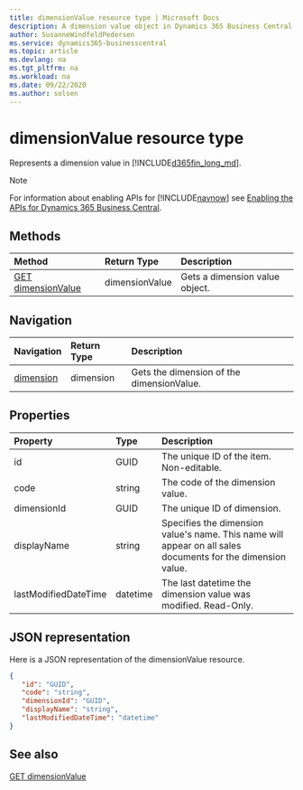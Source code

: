 ```yaml
---
title: dimensionValue resource type | Microsoft Docs
description: A dimension value object in Dynamics 365 Business Central.
author: SusanneWindfeldPedersen
ms.service: dynamics365-businesscentral
ms.topic: article
ms.devlang: na
ms.tgt_pltfrm: na
ms.workload: na
ms.date: 09/22/2020
ms.author: solsen
---
```


# dimensionValue resource type
Represents a dimension value in [!INCLUDE[d365fin_long_md](../../includes/d365fin_long_md.md)].

> [!NOTE]  
> For information about enabling APIs for [!INCLUDE[navnow](../../includes/navnow_md.md)] see [Enabling the APIs for Dynamics 365 Business Central](../enabling-apis-for-dynamics-nav.md).

## Methods
| Method | Return Type|Description |
|:--------------------|:-----------|:-------------------------|
|[GET dimensionValue](../api/dynamics_dimensionValue_Get.md)|dimensionValue|Gets a dimension value object.|




## Navigation

| Navigation |Return Type| Description |    
|:----------|:----------|:-----------------|
|[dimension](../resources/dynamics_dimension.md)|dimension |Gets the dimension of the dimensionValue.|


## Properties

| Property           | Type   |Description     |
|:-------------------|:-------|:---------------|
|id|GUID|The unique ID of the item. Non-editable.|
|code|string|The code of the dimension value.|
|dimensionId|GUID|The unique ID of dimension.|
|displayName|string|Specifies the dimension value's name. This name will appear on all sales documents for the dimension value.|
|lastModifiedDateTime|datetime|The last datetime the dimension value was modified. Read-Only.|


## JSON representation

Here is a JSON representation of the dimensionValue resource.


```json
{
   "id": "GUID",
   "code": "string",
   "dimensionId": "GUID",
   "displayName": "string",
   "lastModifiedDateTime": "datetime"
}
```
## See also

[GET dimensionValue](../api/dynamics_dimensionValue_Get.md)

